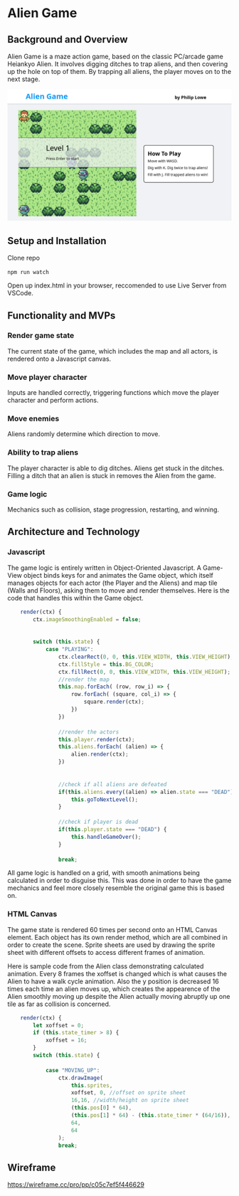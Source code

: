 # Alien Game

## Background and Overview

Alien Game is a maze action game, based on the classic PC/arcade game Heiankyo Alien. It involves digging ditches to trap aliens, and then covering up the hole on top of them. By trapping all aliens, the player moves on to the next stage.

![alien-game](/images/screenshot.png)

## Setup and Installation

Clone repo

`npm run watch`

Open up index.html in your browser, reccomended to use Live Server from VSCode.

## Functionality and MVPs

### Render game state

The current state of the game, which includes the map and all actors, is rendered onto a Javascript canvas.

### Move player character 

Inputs are handled correctly, triggering functions which move the player character and perform actions.

### Move enemies 

Aliens randomly determine which direction to move.

### Ability to trap aliens 

The player character is able to dig ditches. Aliens get stuck in the ditches. Filling a ditch that an alien is stuck in removes the Alien from the game.

### Game logic 

Mechanics such as collision, stage progression, restarting, and winning.

## Architecture and Technology

### Javascript

The game logic is entirely written in Object-Oriented Javascript. A Game-View object binds keys for and animates the Game object, which itself manages objects for each actor (the Player and the Aliens) and map tile (Walls and Floors), asking them to move and render themselves. Here is the code that handles this within the Game object.

```javascript 
    render(ctx) {
        ctx.imageSmoothingEnabled = false;


        switch (this.state) {
            case "PLAYING":
                ctx.clearRect(0, 0, this.VIEW_WIDTH, this.VIEW_HEIGHT);
                ctx.fillStyle = this.BG_COLOR;
                ctx.fillRect(0, 0, this.VIEW_WIDTH, this.VIEW_HEIGHT);
                //render the map
                this.map.forEach( (row, row_i) => {
                    row.forEach( (square, col_i) => {
                        square.render(ctx);      
                    })
                })
        
                //render the actors
                this.player.render(ctx);
                this.aliens.forEach( (alien) => {
                    alien.render(ctx);
                })

                
                //check if all aliens are defeated
                if(this.aliens.every((alien) => alien.state === "DEAD")) {
                    this.goToNextLevel();
                }

                //check if player is dead
                if(this.player.state === "DEAD") {
                    this.handleGameOver();
                }
                
                break;
```
All game logic is handled on a grid, with smooth animations being calculated in order to disguise this. This was done in order to have the game mechanics and feel more closely resemble the original game this is based on.


### HTML Canvas

The game state is rendered 60 times per second onto an HTML Canvas element. Each object has its own render method, which are all combined in order to create the scene. Sprite sheets are used by drawing the sprite sheet with different offsets to access different frames of animation.

Here is sample code from the Alien class demonstrating calculated animation. Every 8 frames the xoffset is changed which is what causes the Alien to have a walk cycle animation. Also the y position is decreased 16 times each time an alien moves up, which creates the appearence of the Alien smoothly moving up despite the Alien actually moving abruptly up one tile as far as collision is concerned.

```javascript
    render(ctx) {
        let xoffset = 0;
        if (this.state_timer > 8) {
            xoffset = 16;
        }
        switch (this.state) {
            
            case "MOVING_UP":
                ctx.drawImage(
                    this.sprites,
                    xoffset, 0, //offset on sprite sheet
                    16,16, //width/height on sprite sheet
                    (this.pos[0] * 64), 
                    (this.pos[1] * 64) - (this.state_timer * (64/16)),
                    64, 
                    64
                );
                break;
```

## Wireframe

https://wireframe.cc/pro/pp/c05c7ef5f446629

